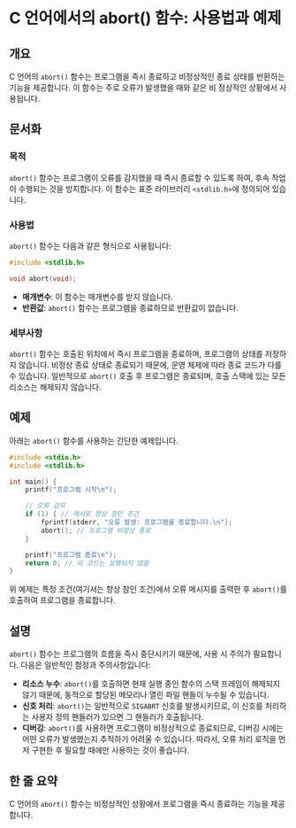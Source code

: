 <!--
Meta Description: # C 언어에서의 abort() 함수: 사용법과 예제 ## 개요 C 언어의 `abort()` 함수는 프로그램을 즉시 종료하고 비정상적인 종료 상태를 반환하는 기능을 제공합니다. 이 함수는 주로 오류가 발생했을 때와 같은 비 정상적인 상황에서 사용됩니다. ## 문서화 #...
Meta Keywords: abort, 함수는, 프로그램을, 있습니다, stdlib
-->

# C 언어에서의 abort() 함수: 사용법과 예제

## 개요
C 언어의 `abort()` 함수는 프로그램을 즉시 종료하고 비정상적인 종료 상태를 반환하는 기능을 제공합니다. 이 함수는 주로 오류가 발생했을 때와 같은 비 정상적인 상황에서 사용됩니다.

## 문서화

### 목적
`abort()` 함수는 프로그램이 오류를 감지했을 때 즉시 종료할 수 있도록 하여, 후속 작업이 수행되는 것을 방지합니다. 이 함수는 표준 라이브러리 `<stdlib.h>`에 정의되어 있습니다.

### 사용법
`abort()` 함수는 다음과 같은 형식으로 사용됩니다:

```c
#include <stdlib.h>

void abort(void);
```

- **매개변수**: 이 함수는 매개변수를 받지 않습니다.
- **반환값**: `abort()` 함수는 프로그램을 종료하므로 반환값이 없습니다.

### 세부사항
`abort()` 함수는 호출된 위치에서 즉시 프로그램을 종료하며, 프로그램의 상태를 저장하지 않습니다. 비정상 종료 상태로 종료되기 때문에, 운영 체제에 따라 종료 코드가 다를 수 있습니다. 일반적으로 `abort()` 호출 후 프로그램은 종료되며, 호출 스택에 있는 모든 리소스는 해제되지 않습니다.

## 예제

아래는 `abort()` 함수를 사용하는 간단한 예제입니다.

```c
#include <stdio.h>
#include <stdlib.h>

int main() {
    printf("프로그램 시작\n");

    // 오류 감지
    if (1) { // 예시로 항상 참인 조건
        fprintf(stderr, "오류 발생: 프로그램을 종료합니다.\n");
        abort(); // 프로그램 비정상 종료
    }

    printf("프로그램 종료\n");
    return 0; // 이 코드는 실행되지 않음
}
```

위 예제는 특정 조건(여기서는 항상 참인 조건)에서 오류 메시지를 출력한 후 `abort()`를 호출하여 프로그램을 종료합니다.

## 설명

`abort()` 함수는 프로그램의 흐름을 즉시 중단시키기 때문에, 사용 시 주의가 필요합니다. 다음은 일반적인 함정과 주의사항입니다:

- **리소스 누수**: `abort()`를 호출하면 현재 실행 중인 함수의 스택 프레임이 해제되지 않기 때문에, 동적으로 할당된 메모리나 열린 파일 핸들이 누수될 수 있습니다.
- **신호 처리**: `abort()`는 일반적으로 `SIGABRT` 신호를 발생시키므로, 이 신호를 처리하는 사용자 정의 핸들러가 있으면 그 핸들러가 호출됩니다.
- **디버깅**: `abort()`를 사용하면 프로그램이 비정상적으로 종료되므로, 디버깅 시에는 어떤 오류가 발생했는지 추적하기 어려울 수 있습니다. 따라서, 오류 처리 로직을 먼저 구현한 후 필요할 때에만 사용하는 것이 좋습니다.

## 한 줄 요약
C 언어의 `abort()` 함수는 비정상적인 상황에서 프로그램을 즉시 종료하는 기능을 제공합니다.